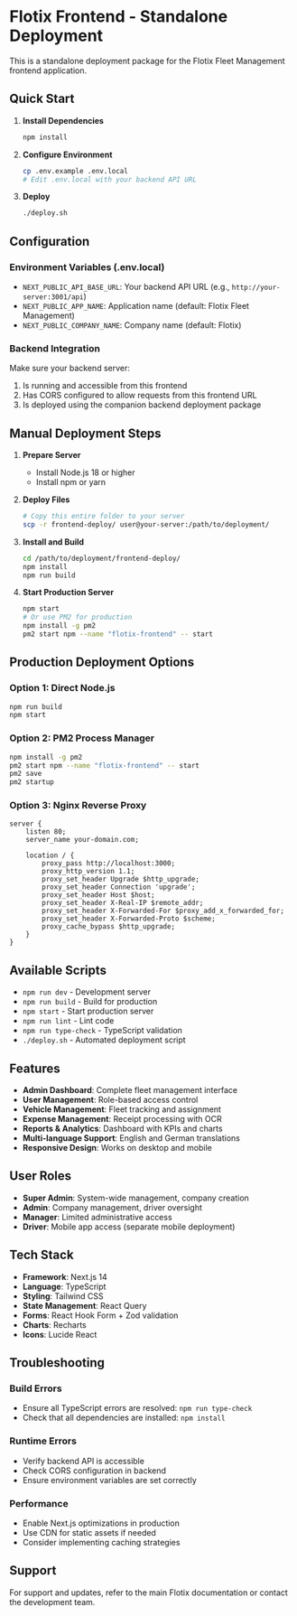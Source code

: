 # Flotix Frontend - Standalone Deployment

This is a standalone deployment package for the Flotix Fleet Management frontend application.

## Quick Start

1. **Install Dependencies**
   ```bash
   npm install
   ```

2. **Configure Environment**
   ```bash
   cp .env.example .env.local
   # Edit .env.local with your backend API URL
   ```

3. **Deploy**
   ```bash
   ./deploy.sh
   ```

## Configuration

### Environment Variables (.env.local)

- `NEXT_PUBLIC_API_BASE_URL`: Your backend API URL (e.g., `http://your-server:3001/api`)
- `NEXT_PUBLIC_APP_NAME`: Application name (default: Flotix Fleet Management)
- `NEXT_PUBLIC_COMPANY_NAME`: Company name (default: Flotix)

### Backend Integration

Make sure your backend server:
1. Is running and accessible from this frontend
2. Has CORS configured to allow requests from this frontend URL
3. Is deployed using the companion backend deployment package

## Manual Deployment Steps

1. **Prepare Server**
   - Install Node.js 18 or higher
   - Install npm or yarn

2. **Deploy Files**
   ```bash
   # Copy this entire folder to your server
   scp -r frontend-deploy/ user@your-server:/path/to/deployment/
   ```

3. **Install and Build**
   ```bash
   cd /path/to/deployment/frontend-deploy/
   npm install
   npm run build
   ```

4. **Start Production Server**
   ```bash
   npm start
   # Or use PM2 for production
   npm install -g pm2
   pm2 start npm --name "flotix-frontend" -- start
   ```

## Production Deployment Options

### Option 1: Direct Node.js
```bash
npm run build
npm start
```

### Option 2: PM2 Process Manager
```bash
npm install -g pm2
pm2 start npm --name "flotix-frontend" -- start
pm2 save
pm2 startup
```

### Option 3: Nginx Reverse Proxy
```nginx
server {
    listen 80;
    server_name your-domain.com;

    location / {
        proxy_pass http://localhost:3000;
        proxy_http_version 1.1;
        proxy_set_header Upgrade $http_upgrade;
        proxy_set_header Connection 'upgrade';
        proxy_set_header Host $host;
        proxy_set_header X-Real-IP $remote_addr;
        proxy_set_header X-Forwarded-For $proxy_add_x_forwarded_for;
        proxy_set_header X-Forwarded-Proto $scheme;
        proxy_cache_bypass $http_upgrade;
    }
}
```

## Available Scripts

- `npm run dev` - Development server
- `npm run build` - Build for production
- `npm start` - Start production server
- `npm run lint` - Lint code
- `npm run type-check` - TypeScript validation
- `./deploy.sh` - Automated deployment script

## Features

- **Admin Dashboard**: Complete fleet management interface
- **User Management**: Role-based access control
- **Vehicle Management**: Fleet tracking and assignment
- **Expense Management**: Receipt processing with OCR
- **Reports & Analytics**: Dashboard with KPIs and charts
- **Multi-language Support**: English and German translations
- **Responsive Design**: Works on desktop and mobile

## User Roles

- **Super Admin**: System-wide management, company creation
- **Admin**: Company management, driver oversight
- **Manager**: Limited administrative access
- **Driver**: Mobile app access (separate mobile deployment)

## Tech Stack

- **Framework**: Next.js 14
- **Language**: TypeScript
- **Styling**: Tailwind CSS
- **State Management**: React Query
- **Forms**: React Hook Form + Zod validation
- **Charts**: Recharts
- **Icons**: Lucide React

## Troubleshooting

### Build Errors
- Ensure all TypeScript errors are resolved: `npm run type-check`
- Check that all dependencies are installed: `npm install`

### Runtime Errors
- Verify backend API is accessible
- Check CORS configuration in backend
- Ensure environment variables are set correctly

### Performance
- Enable Next.js optimizations in production
- Use CDN for static assets if needed
- Consider implementing caching strategies

## Support

For support and updates, refer to the main Flotix documentation or contact the development team.